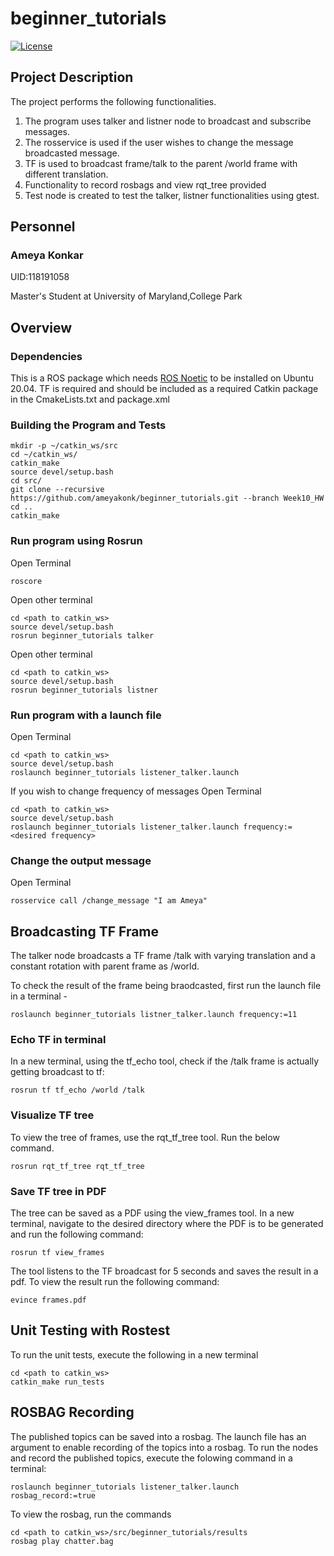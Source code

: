 # beginner_tutorials

[![License](https://img.shields.io/badge/License-BSD_3--Clause-blue.svg)](https://opensource.org/licenses/BSD-3-Clause)

## Project Description

The project performs the following functionalities.

1. The program uses talker and listner node to broadcast and subscribe messages. 
2. The rosservice is used if the user wishes to change the message broadcasted message.
3. TF is used to broadcast frame/talk to the parent /world frame with different translation.
4. Functionality to record rosbags and view rqt_tree provided
5. Test node is created to test the talker, listner functionalities using gtest.

## Personnel

### Ameya Konkar 

UID:118191058

Master's Student at University of Maryland,College Park

## Overview

### Dependencies
This is a ROS package which needs [ROS Noetic](http://wiki.ros.org/Installation/Ubuntu) to be installed on Ubuntu 20.04.
TF is required and should be included as a required Catkin package in the CmakeLists.txt and package.xml

### Building the Program and Tests

```
mkdir -p ~/catkin_ws/src
cd ~/catkin_ws/
catkin_make
source devel/setup.bash
cd src/
git clone --recursive https://github.com/ameyakonk/beginner_tutorials.git --branch Week10_HW
cd ..
catkin_make

```
### Run program using Rosrun

Open Terminal
```
roscore
```
Open other terminal

```
cd <path to catkin_ws>
source devel/setup.bash
rosrun beginner_tutorials talker

```
Open other terminal

```
cd <path to catkin_ws>
source devel/setup.bash
rosrun beginner_tutorials listner

```
### Run program with a launch file

Open Terminal
```
cd <path to catkin_ws>
source devel/setup.bash
roslaunch beginner_tutorials listener_talker.launch

```
If you wish to change frequency of messages
Open Terminal
```
cd <path to catkin_ws>
source devel/setup.bash
roslaunch beginner_tutorials listener_talker.launch frequency:=<desired frequency>

```
### Change the output message

Open Terminal
```
rosservice call /change_message "I am Ameya"

```
## Broadcasting TF Frame
The talker node broadcasts a TF frame /talk with varying translation and a constant rotation with parent frame as /world.

To check the result of the frame being braodcasted, first run the launch file in a terminal -
```
roslaunch beginner_tutorials listner_talker.launch frequency:=11
```
### Echo TF in terminal
In a new terminal, using the tf_echo tool, check if the /talk frame is actually getting broadcast to tf:
```
rosrun tf tf_echo /world /talk
```
### Visualize TF tree 
To view the tree of frames, use the rqt_tf_tree tool. Run the below command.
```
rosrun rqt_tf_tree rqt_tf_tree
```
### Save TF tree in PDF
The tree can be saved as a PDF using the view_frames tool. In a new terminal, navigate to the desired directory where the PDF is to be generated and run the following command:
```
rosrun tf view_frames
```
The tool listens to the TF broadcast for 5 seconds and saves the result in a pdf. To view the result run the following command:
```
evince frames.pdf
```
## Unit Testing with Rostest
To run the unit tests, execute the following in a new terminal
```
cd <path to catkin_ws>
catkin_make run_tests
```
## ROSBAG Recording
The published topics can be saved into a rosbag. The launch file has an argument to enable recording of the topics into a rosbag. To run the nodes and record the published topics, execute the folowing command in a terminal:
```
roslaunch beginner_tutorials listener_talker.launch rosbag_record:=true
``` 
To view the rosbag, run the commands
```
cd <path to catkin_ws>/src/beginner_tutorials/results
rosbag play chatter.bag
```
